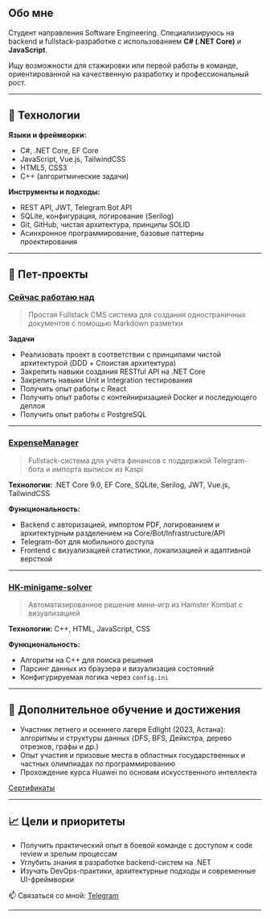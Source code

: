 ## Обо мне
Студент направления Software Engineering. Специализируюсь на backend и fullstack-разработке с использованием **C# (.NET Core)** и **JavaScript**.  

Ищу возможности для стажировки или первой работы в команде, ориентированной на качественную разработку и профессиональный рост.

---

## 🔧 Технологии

**Языки и фреймворки:**  
- C#, .NET Core, EF Core  
- JavaScript, Vue.js, TailwindCSS  
- HTML5, CSS3  
- C++ (алгоритмические задачи)

**Инструменты и подходы:**  
- REST API, JWT, Telegram Bot API  
- SQLite, конфигурация, логирование (Serilog)  
- Git, GitHub, чистая архитектура, принципы SOLID  
- Асинхронное программирование, базовые паттерны проектирования

---

## 📌 Пет-проекты
### [Сейчас работаю над](https://github.com/mrruke12/DocsCMS/tree/Backend) 
> Простая Fullstack CMS система для создания одностраничных документов с помощью Markdown разметки

**Задачи**
- Реализовать проект в соответствии с принципами чистой архитектурой (DDD + Слоистая архитектура)
- Закрепить навыки создания RESTful API на .NET Core
- Закрепить навыки Unit и Integration тестирования
- Получить опыт работы с React
- Получить опыт работы с контейниризацией Docker и последующего деплоя
- Получить опыт работы с PostgreSQL

---

### [ExpenseManager](https://github.com/mrruke12/ExpenseManager)
> Fullstack-система для учёта финансов с поддержкой Telegram-бота и импорта выписок из Kaspi

**Технологии:** .NET Core 9.0, EF Core, SQLite, Serilog, JWT, Vue.js, TailwindCSS

**Функциональность:**
- Backend с авторизацией, импортом PDF, логированием и архитектурным разделением на Core/Bot/Infrastructure/API
- Telegram-бот для мобильного доступа
- Frontend с визуализацией статистики, локализацией и адаптивной версткой

---

### [HK-minigame-solver](https://github.com/mrruke12/HK-minigame-solver)
> Автоматизированное решение мини-игр из Hamster Kombat с визуализацией

**Технологии:** C++, HTML, JavaScript, CSS

**Функциональность:**
- Алгоритм на C++ для поиска решения
- Парсинг данных из браузера и визуализация состояний
- Конфигурируемая логика через `config.ini`

---

## 🧠 Дополнительное обучение и достижения

- Участник летнего и осеннего лагеря Edlight (2023, Астана): алгоритмы и структуры данных (DFS, BFS, Дейкстра, дерево отрезков, графы и др.)
- Опыт участия и призовые места в областных государственных и частных олимпиадах по программированию
- Прохождение курса Huawei по основам искусственного интеллекта

[Сертификаты](./Certificates/)

---

## 📈 Цели и приоритеты

- Получить практический опыт в боевой команде с доступом к code review и зрелым процессам
- Углубить знания в разработке backend-систем на .NET
- Изучать DevOps-практики, архитектурные подходы и современные UI-фреймворки

📫 Связаться со мной: [Telegram](https://t.me/mrruke12)

---

